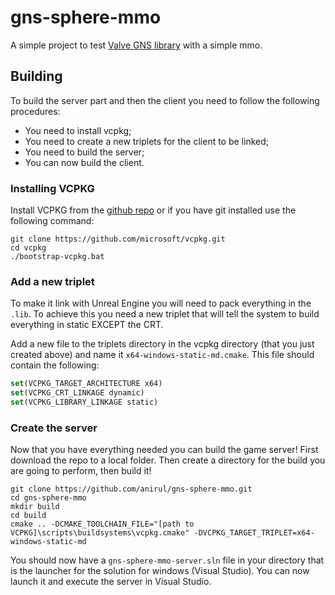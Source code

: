 # gns-sphere-mmo

A simple project to test [Valve GNS library](https://github.com/ValveSoftware/GameNetworkingSockets) with a simple mmo.

## Building

To build the server part and then the client you need to follow the following procedures: 

- You need to install vcpkg;
- You need to create a new triplets for the client to be linked;
- You need to build the server;
- You can now build the client.

### Installing VCPKG

Install VCPKG from the [github repo](https://github.com/microsoft/vcpkg/) or if you have git installed use the following command:

```pwrsh
git clone https://github.com/microsoft/vcpkg.git
cd vcpkg
./bootstrap-vcpkg.bat
```

### Add a new triplet

To make it link with Unreal Engine you will need to pack everything in the
`.lib`. To achieve this you need a new triplet that will tell the system to
build everything in static EXCEPT the CRT.

Add a new file to the triplets directory in the vcpkg directory (that you
just created above) and name it `x64-windows-static-md.cmake`. This file
should contain the following:

```cmake
set(VCPKG_TARGET_ARCHITECTURE x64)
set(VCPKG_CRT_LINKAGE dynamic)
set(VCPKG_LIBRARY_LINKAGE static)
```

### Create the server

Now that you have everything needed you can build the game server! First
download the repo to a local folder. Then create a directory for the build
you are going to perform, then build it!

```pwrsh
git clone https://github.com/anirul/gns-sphere-mmo.git
cd gns-sphere-mmo
mkdir build
cd build
cmake .. -DCMAKE_TOOLCHAIN_FILE="[path to VCPKG]\scripts\buildsystems\vcpkg.cmake" -DVCPKG_TARGET_TRIPLET=x64-windows-static-md
```

You should now have a `gns-sphere-mmo-server.sln` file in your directory that is the
launcher for the solution for windows (Visual Studio). You can now launch it
and execute the server in Visual Studio.
